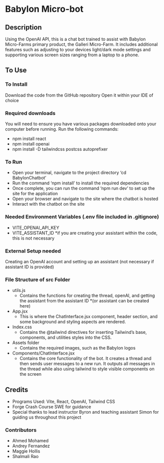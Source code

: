 # Babylon Micro-bot

## Description
Using the OpenAI API, this is a chat bot trained to assist with Babylon Micro-Farms primary product, the Galleri Micro-Farm. It includes additional features such as adjusting to your devices light/dark mode settings and supporting various screen sizes ranging from a laptop to a phone. 

## To Use
### To Install
Download the code from the GitHub repository
Open it within your IDE of choice

### Required downloads
You will need to ensure you have various packages downloaded onto your computer before running. Run the following commands:
* npm install react
* npm install openai
* npm install -D tailwindcss postcss autoprefixer

### To Run
* Open your terminal, navigate to the project directory ‘cd BabylonChatbot’
* Run the command ‘npm install’ to install the required dependencies
* Once complete, you can run the command ‘npm run dev’ to set up the site for the application
* Open your browser and navigate to the site where the chatbot is hosted
* Interact with the chatbot on the site

### Needed Environment Variables (.env file included in .gitignore)
* VITE_OPENAI_API_KEY
* VITE_ASSISTANT_ID *if you are creating your assistant within the code, this is not necessary

### External Setup needed
Creating an OpenAI account and setting up an assistant (not necessary if assistant ID is provided)


### File Structure of src Folder
* utils.js
    * Contains the functions for creating the thread, openAI, and getting the assistant from the assistant ID *(or assistant can be created here)
* App.jsx
    * This is where the ChatInterface.jsx component, header section, and some background and styling aspects are rendered.
* Index.css
    * Contains the @tailwind directives for inserting Tailwind’s base, components, and utilities styles into the CSS.
* Assets folder
    * Contains the required images, such as the Babylon logos
* Components/ChatInterface.jsx
    * Contains the core functionality of the bot. It creates a thread and then sends user messages to a new run. It outputs all messages in the thread while also using tailwind to style visible components on the screen


## Credits
* Programs Used: Vite, React, OpenAI, Tailwind CSS
* Forge Crash Course SWE for guidance
* Special thanks to lead instructor Byron and teaching assistant Simon for guiding us throughout this project


### Contributors
* Ahmed Mohamed
* Andrey Fernandez
* Maggie Hollis
* Shalmali Rao
